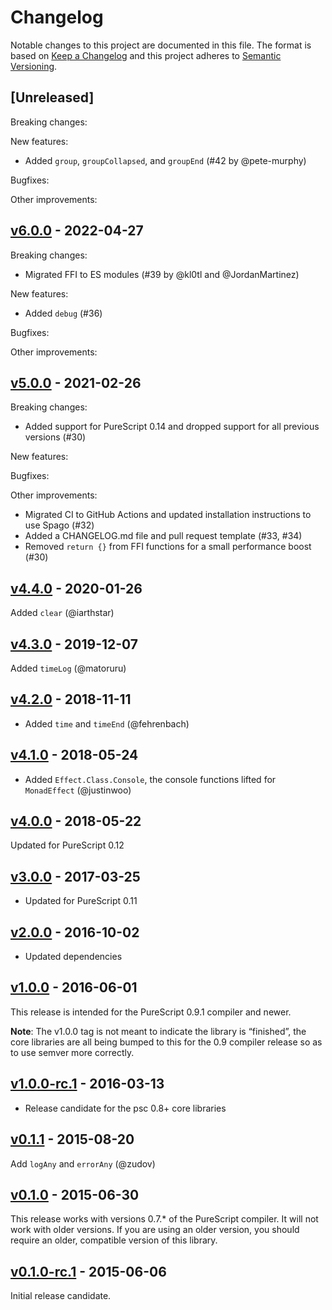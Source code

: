 # Changelog

Notable changes to this project are documented in this file. The format is based on [Keep a Changelog](https://keepachangelog.com/en/1.0.0/) and this project adheres to [Semantic Versioning](https://semver.org/spec/v2.0.0.html).

## [Unreleased]

Breaking changes:

New features:
- Added `group`, `groupCollapsed`, and `groupEnd` (#42 by @pete-murphy)

Bugfixes:

Other improvements:

## [v6.0.0](https://github.com/purescript/purescript-console/releases/tag/v6.0.0) - 2022-04-27

Breaking changes:
- Migrated FFI to ES modules (#39 by @kl0tl and @JordanMartinez)

New features:
- Added `debug` (#36)

Bugfixes:

Other improvements:

## [v5.0.0](https://github.com/purescript/purescript-console/releases/tag/v5.0.0) - 2021-02-26

Breaking changes:
  - Added support for PureScript 0.14 and dropped support for all previous versions (#30)

New features:

Bugfixes:

Other improvements:
  - Migrated CI to GitHub Actions and updated installation instructions to use Spago (#32)
  - Added a CHANGELOG.md file and pull request template (#33, #34)
  - Removed `return {}` from FFI functions for a small performance boost (#30)

## [v4.4.0](https://github.com/purescript/purescript-console/releases/tag/v4.4.0) - 2020-01-26

Added `clear` (@iarthstar)

## [v4.3.0](https://github.com/purescript/purescript-console/releases/tag/v4.3.0) - 2019-12-07

Added `timeLog` (@matoruru)

## [v4.2.0](https://github.com/purescript/purescript-console/releases/tag/v4.2.0) - 2018-11-11

- Added `time` and `timeEnd` (@fehrenbach)

## [v4.1.0](https://github.com/purescript/purescript-console/releases/tag/v4.1.0) - 2018-05-24

- Added `Effect.Class.Console`, the console functions lifted for `MonadEffect` (@justinwoo)

## [v4.0.0](https://github.com/purescript/purescript-console/releases/tag/v4.0.0) - 2018-05-22

Updated for PureScript 0.12

## [v3.0.0](https://github.com/purescript/purescript-console/releases/tag/v3.0.0) - 2017-03-25

- Updated for PureScript 0.11

## [v2.0.0](https://github.com/purescript/purescript-console/releases/tag/v2.0.0) - 2016-10-02

- Updated dependencies

## [v1.0.0](https://github.com/purescript/purescript-console/releases/tag/v1.0.0) - 2016-06-01

This release is intended for the PureScript 0.9.1 compiler and newer.

**Note**: The v1.0.0 tag is not meant to indicate the library is “finished”, the core libraries are all being bumped to this for the 0.9 compiler release so as to use semver more correctly.

## [v1.0.0-rc.1](https://github.com/purescript/purescript-console/releases/tag/v1.0.0-rc.1) - 2016-03-13

- Release candidate for the psc 0.8+ core libraries

## [v0.1.1](https://github.com/purescript/purescript-console/releases/tag/v0.1.1) - 2015-08-20

Add `logAny` and `errorAny` (@zudov)

## [v0.1.0](https://github.com/purescript/purescript-console/releases/tag/v0.1.0) - 2015-06-30

This release works with versions 0.7.\* of the PureScript compiler. It will not work with older versions. If you are using an older version, you should require an older, compatible version of this library.

## [v0.1.0-rc.1](https://github.com/purescript/purescript-console/releases/tag/v0.1.0-rc.1) - 2015-06-06

Initial release candidate.


